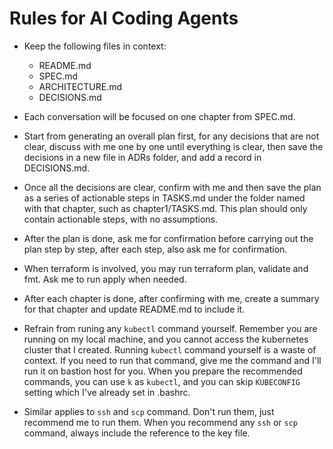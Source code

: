# Rules for AI Coding Agents

- Keep the following files in context:
  * README.md
  * SPEC.md
  * ARCHITECTURE.md
  * DECISIONS.md

- Each conversation will be focused on one chapter from SPEC.md.

- Start from generating an overall plan first, for any decisions that are not clear, discuss with me one by one until everything is clear, then save the decisions in a new file in ADRs folder, and add a record in DECISIONS.md. 

- Once all the decisions are clear, confirm with me and then save the plan as a series of actionable steps in TASKS.md under the folder named with that chapter, such as chapter1/TASKS.md. This plan should only contain actionable steps, with no assumptions.

- After the plan is done, ask me for confirmation before carrying out the plan step by step, after each step, also ask me for confirmation.

- When terraform is involved, you may run terraform plan, validate and fmt. Ask me to run apply when needed.

- After each chapter is done, after confirming with me, create a summary for that chapter and update README.md to include it.

- Refrain from runing any `kubectl` command yourself. Remember you are running on my local machine, and you cannot access the kubernetes cluster that I created. Running `kubectl` command yourself is a waste of context. If you need to run that command, give me the command and I'll run it on bastion host for you. When you prepare the recommended commands, you can use `k` as `kubectl`, and you can skip `KUBECONFIG` setting which I've already set in .bashrc.

- Similar applies to `ssh` and `scp` command. Don't run them, just recommend me to run them. When you recommend any `ssh` or `scp` command, always include the reference to the key file.